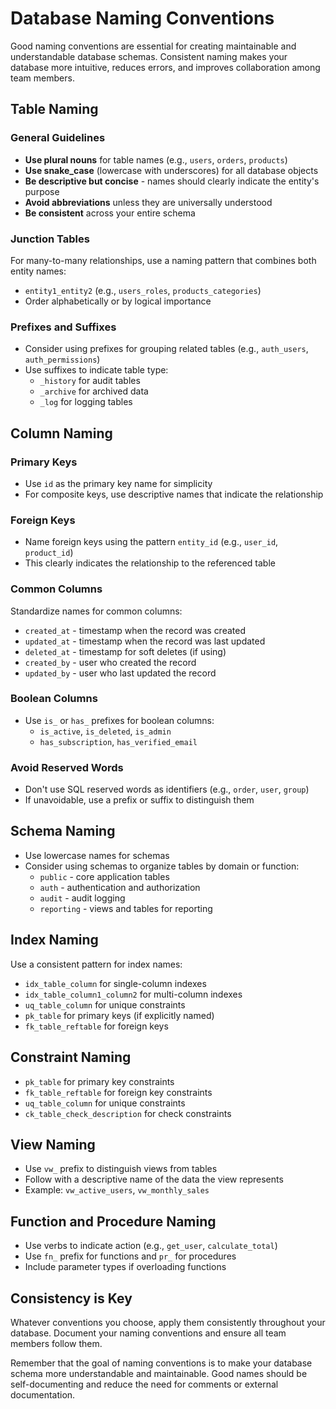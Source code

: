 # Database Naming Conventions

Good naming conventions are essential for creating maintainable and understandable database schemas. Consistent naming makes your database more intuitive, reduces errors, and improves collaboration among team members.

## Table Naming

### General Guidelines

- **Use plural nouns** for table names (e.g., `users`, `orders`, `products`)
- **Use snake_case** (lowercase with underscores) for all database objects
- **Be descriptive but concise** - names should clearly indicate the entity's purpose
- **Avoid abbreviations** unless they are universally understood
- **Be consistent** across your entire schema

### Junction Tables

For many-to-many relationships, use a naming pattern that combines both entity names:

- `entity1_entity2` (e.g., `users_roles`, `products_categories`)
- Order alphabetically or by logical importance

### Prefixes and Suffixes

- Consider using prefixes for grouping related tables (e.g., `auth_users`, `auth_permissions`)
- Use suffixes to indicate table type:
  - `_history` for audit tables
  - `_archive` for archived data
  - `_log` for logging tables

## Column Naming

### Primary Keys

- Use `id` as the primary key name for simplicity
- For composite keys, use descriptive names that indicate the relationship

### Foreign Keys

- Name foreign keys using the pattern `entity_id` (e.g., `user_id`, `product_id`)
- This clearly indicates the relationship to the referenced table

### Common Columns

Standardize names for common columns:

- `created_at` - timestamp when the record was created
- `updated_at` - timestamp when the record was last updated
- `deleted_at` - timestamp for soft deletes (if using)
- `created_by` - user who created the record
- `updated_by` - user who last updated the record

### Boolean Columns

- Use `is_` or `has_` prefixes for boolean columns:
  - `is_active`, `is_deleted`, `is_admin`
  - `has_subscription`, `has_verified_email`

### Avoid Reserved Words

- Don't use SQL reserved words as identifiers (e.g., `order`, `user`, `group`)
- If unavoidable, use a prefix or suffix to distinguish them

## Schema Naming

- Use lowercase names for schemas
- Consider using schemas to organize tables by domain or function:
  - `public` - core application tables
  - `auth` - authentication and authorization
  - `audit` - audit logging
  - `reporting` - views and tables for reporting

## Index Naming

Use a consistent pattern for index names:

- `idx_table_column` for single-column indexes
- `idx_table_column1_column2` for multi-column indexes
- `uq_table_column` for unique constraints
- `pk_table` for primary keys (if explicitly named)
- `fk_table_reftable` for foreign keys

## Constraint Naming

- `pk_table` for primary key constraints
- `fk_table_reftable` for foreign key constraints
- `uq_table_column` for unique constraints
- `ck_table_check_description` for check constraints

## View Naming

- Use `vw_` prefix to distinguish views from tables
- Follow with a descriptive name of the data the view represents
- Example: `vw_active_users`, `vw_monthly_sales`

## Function and Procedure Naming

- Use verbs to indicate action (e.g., `get_user`, `calculate_total`)
- Use `fn_` prefix for functions and `pr_` for procedures
- Include parameter types if overloading functions

## Consistency is Key

Whatever conventions you choose, apply them consistently throughout your database. Document your naming conventions and ensure all team members follow them.

Remember that the goal of naming conventions is to make your database schema more understandable and maintainable. Good names should be self-documenting and reduce the need for comments or external documentation.
